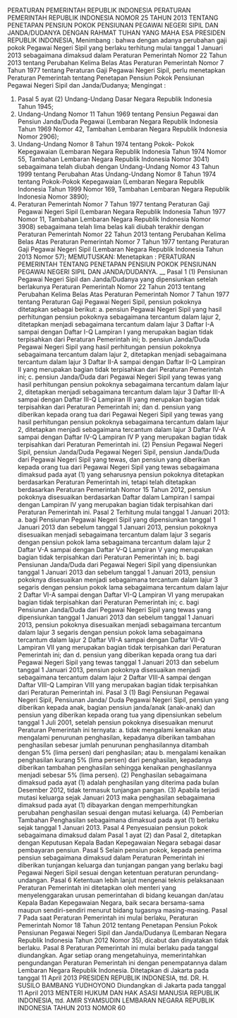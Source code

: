  PERATURAN PEMERINTAH REPUBLIK INDONESIA PERATURAN PEMERINTAH REPUBLIK INDONESIA NOMOR 25 TAHUN 2013 TENTANG PENETAPAN PENSIUN POKOK PENSIUNAN PEGAWAI NEGERI SIPIL DAN JANDA/DUDANYA
DENGAN RAHMAT TUHAN YANG MAHA ESA PRESIDEN REPUBLIK INDONESIA,
Menimbang :
 bahwa dengan adanya perubahan gaji pokok Pegawai Negeri Sipil yang berlaku terhitung mulai tanggal 1 Januari 2013 sebagaimana dimaksud dalam Peraturan Pemerintah Nomor 22 Tahun 2013 tentang Perubahan Kelima Belas Atas Peraturan Pemerintah Nomor 7 Tahun 1977 tentang Peraturan Gaji Pegawai Negeri Sipil, perlu menetapkan Peraturan Pemerintah tentang Penetapan Pensiun Pokok Pensiunan Pegawai Negeri Sipil dan Janda/Dudanya;
Mengingat :

1. Pasal 5 ayat (2) Undang-Undang Dasar Negara Republik Indonesia Tahun 1945;
2. Undang-Undang Nomor 11 Tahun 1969 tentang Pensiun Pegawai dan Pensiun Janda/Duda Pegawai (Lembaran Negara Republik Indonesia Tahun 1969 Nomor 42, Tambahan Lembaran Negara Republik Indonesia Nomor 2906);
3. Undang-Undang Nomor 8 Tahun 1974 tentang Pokok- Pokok Kepegawaian (Lembaran Negara Republik Indonesia Tahun 1974 Nomor 55, Tambahan Lembaran Negara Republik Indonesia Nomor 3041) sebagaimana telah diubah dengan Undang-Undang Nomor 43 Tahun 1999 tentang Perubahan Atas Undang-Undang Nomor 8 Tahun 1974 tentang Pokok-Pokok Kepegawaian (Lembaran Negara Republik Indonesia Tahun 1999 Nomor 169, Tambahan Lembaran Negara Republik Indonesia Nomor 3890);
4. Peraturan Pemerintah Nomor 7 Tahun 1977 tentang Peraturan Gaji Pegawai Negeri Sipil (Lembaran Negara Republik Indonesia Tahun 1977 Nomor 11, Tambahan Lembaran Negara Republik Indonesia Nomor 3908) sebagaimana telah lima belas kali diubah terakhir dengan Peraturan Pemerintah Nomor 22 Tahun 2013 tentang Perubahan Kelima Belas Atas Peraturan Pemerintah Nomor 7 Tahun 1977 tentang Peraturan Gaji Pegawai Negeri Sipil (Lembaran Negara Republik Indonesia Tahun 2013 Nomor 57);
MEMUTUSKAN:
 Menetapkan : PERATURAN PEMERINTAH TENTANG PENETAPAN PENSIUN POKOK PENSIUNAN PEGAWAI NEGERI SIPIL DAN JANDA/DUDANYA. __
Pasal 1
(1) Pensiunan Pegawai Negeri Sipil dan Janda/Dudanya yang dipensiunkan setelah berlakunya Peraturan Pemerintah Nomor 22 Tahun 2013 tentang Perubahan Kelima Belas Atas Peraturan Pemerintah Nomor 7 Tahun 1977 tentang Peraturan Gaji Pegawai Negeri Sipil, pensiun pokoknya ditetapkan sebagai berikut:
a. pensiun Pegawai Negeri Sipil yang hasil perhitungan pensiun pokoknya sebagaimana tercantum dalam lajur 2, ditetapkan menjadi sebagaimana tercantum dalam lajur 3 Daftar I-A sampai dengan Daftar I-Q Lampiran I yang merupakan bagian tidak terpisahkan dari Peraturan Pemerintah ini;
b. pensiun Janda/Duda Pegawai Negeri Sipil yang hasil perhitungan pensiun pokoknya sebagaimana tercantum dalam lajur 2, ditetapkan menjadi sebagaimana tercantum dalam lajur 3 Daftar II-A sampai dengan Daftar II-Q Lampiran II yang merupakan bagian tidak terpisahkan dari Peraturan Pemerintah ini;
c. pensiun Janda/Duda dari Pegawai Negeri Sipil yang tewas yang hasil perhitungan pensiun pokoknya sebagaimana tercantum dalam lajur 2, ditetapkan menjadi sebagaimana tercantum dalam lajur 3 Daftar III-A sampai dengan Daftar III-Q Lampiran III yang merupakan bagian tidak terpisahkan dari Peraturan Pemerintah ini; dan
d. pensiun yang diberikan kepada orang tua dari Pegawai Negeri Sipil yang tewas yang hasil perhitungan pensiun pokoknya sebagaimana tercantum dalam lajur 2, ditetapkan menjadi sebagaimana tercantum dalam lajur 3 Daftar IV-A sampai dengan Daftar IV-Q Lampiran IV P yang merupakan bagian tidak terpisahkan dari Peraturan Pemerintah ini.
(2) Pensiun Pegawai Negeri Sipil, pensiun Janda/Duda Pegawai Negeri Sipil, pensiun Janda/Duda dari Pegawai Negeri Sipil yang tewas, dan pensiun yang diberikan kepada orang tua dari Pegawai Negeri Sipil yang tewas sebagaimana dimaksud pada ayat (1) yang seharusnya pensiun pokoknya ditetapkan berdasarkan Peraturan Pemerintah ini, tetapi telah ditetapkan berdasarkan Peraturan Pemerintah Nomor 15 Tahun 2012, pensiun pokoknya disesuaikan berdasarkan Daftar dalam Lampiran I sampai dengan Lampiran IV yang merupakan bagian tidak terpisahkan dari Peraturan Pemerintah ini.
Pasal 2
Terhitung mulai tanggal 1 Januari 2013:
a. bagi Pensiunan Pegawai Negeri Sipil yang dipensiunkan tanggal 1 Januari 2013 dan sebelum tanggal 1 Januari 2013, pensiun pokoknya disesuaikan menjadi sebagaimana tercantum dalam lajur 3 segaris dengan pensiun pokok lama sebagaimana tercantum dalam lajur 2 Daftar V-A sampai dengan Daftar V-Q Lampiran V yang merupakan bagian tidak terpisahkan dari Peraturan Pemerintah ini;
b. bagi Pensiunan Janda/Duda dari Pegawai Negeri Sipil yang dipensiunkan tanggal 1 Januari 2013 dan sebelum tanggal 1 Januari 2013, pensiun pokoknya disesuaikan menjadi sebagaimana tercantum dalam lajur 3 segaris dengan pensiun pokok lama sebagaimana tercantum dalam lajur 2 Daftar VI-A sampai dengan Daftar VI-Q Lampiran VI yang merupakan bagian tidak terpisahkan dari Peraturan Pemerintah ini;
c. bagi Pensiunan Janda/Duda dari Pegawai Negeri Sipil yang tewas yang dipensiunkan tanggal 1 Januari 2013 dan sebelum tanggal 1 Januari 2013, pensiun pokoknya disesuaikan menjadi sebagaimana tercantum dalam lajur 3 segaris dengan pensiun pokok lama sebagaimana tercantum dalam lajur 2 Daftar VII-A sampai dengan Daftar VII-Q Lampiran VII yang merupakan bagian tidak terpisahkan dari Peraturan Pemerintah ini; dan
d. pensiun yang diberikan kepada orang tua dari Pegawai Negeri Sipil yang tewas tanggal 1 Januari 2013 dan sebelum tanggal 1 Januari 2013, pensiun pokoknya disesuaikan menjadi sebagaimana tercantum dalam lajur 2 Daftar VIII-A sampai dengan Daftar VIII-Q Lampiran VIII yang merupakan bagian tidak terpisahkan dari Peraturan Pemerintah ini.
Pasal 3
(1) Bagi Pensiunan Pegawai Negeri Sipil, Pensiunan Janda/ Duda Pegawai Negeri Sipil, pensiun yang diberikan kepada anak, bagian pensiun janda/anak (anak-anak) dan pensiun yang diberikan kepada orang tua yang dipensiunkan sebelum tanggal 1 Juli 2001, setelah pensiun pokoknya disesuaikan menurut Peraturan Pemerintah ini ternyata:
a. tidak mengalami kenaikan atau mengalami penurunan penghasilan, kepadanya diberikan tambahan penghasilan sebesar jumlah penurunan penghasilannya ditambah dengan 5% (lima persen) dari penghasilan; atau
b. mengalami kenaikan penghasilan kurang 5% (lima persen) dari penghasilan, kepadanya diberikan tambahan penghasilan sehingga kenaikan penghasilannya menjadi sebesar 5% (lima persen).
(2) Penghasilan sebagaimana dimaksud pada ayat (1) adalah penghasilan yang diterima pada bulan Desember 2012, tidak termasuk tunjangan pangan.
(3) Apabila terjadi mutasi keluarga sejak Januari 2013 maka penghasilan sebagaimana dimaksud pada ayat (1) dibayarkan dengan memperhitungkan perubahan penghasilan sesuai dengan mutasi keluarga.
(4) Pemberian Tambahan Penghasilan sebagaimana dimaksud pada ayat (1) berlaku sejak tanggal 1 Januari 2013.
Pasal 4
Penyesuaian pensiun pokok sebagaimana dimaksud dalam Pasal 1 ayat (2) dan Pasal 2, ditetapkan dengan Keputusan Kepala Badan Kepegawaian Negara sebagai dasar pembayaran pensiun.
Pasal 5
Selain pensiun pokok, kepada penerima pensiun sebagaimana dimaksud dalam Peraturan Pemerintah ini diberikan tunjangan keluarga dan tunjangan pangan yang berlaku bagi Pegawai Negeri Sipil sesuai dengan ketentuan peraturan perundang-undangan.
Pasal 6
Ketentuan lebih lanjut mengenai teknis pelaksanaan Peraturan Pemerintah ini ditetapkan oleh menteri yang menyelenggarakan urusan pemerintahan di bidang keuangan dan/atau Kepala Badan Kepegawaian Negara, baik secara bersama-sama maupun sendiri-sendiri menurut bidang tugasnya masing-masing.
Pasal 7
Pada saat Peraturan Pemerintah ini mulai berlaku, Peraturan Pemerintah Nomor 18 Tahun 2012 tentang Penetapan Pensiun Pokok Pensiunan Pegawai Negeri Sipil dan Janda/Dudanya (Lembaran Negara Republik Indonesia Tahun 2012 Nomor 35), dicabut dan dinyatakan tidak berlaku.
Pasal 8
Peraturan Pemerintah ini mulai berlaku pada tanggal diundangkan.
Agar setiap orang mengetahuinya, memerintahkan pengundangan Peraturan Pemerintah ini dengan penempatannya dalam Lembaran Negara Republik Indonesia. Ditetapkan di Jakarta pada tanggal 11 April 2013 PRESIDEN REPUBLIK INDONESIA, ttd. DR. H. SUSILO BAMBANG YUDHOYONO Diundangkan di Jakarta pada tanggal 11 April 2013 MENTERI HUKUM DAN HAK ASASI MANUSIA REPUBLIK INDONESIA, ttd. AMIR SYAMSUDIN LEMBARAN NEGARA REPUBLIK INDONESIA TAHUN 2013 NOMOR 60